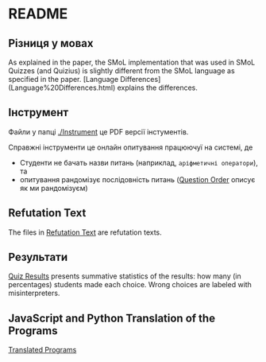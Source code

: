 # README

## Різниця у мовах

<p>As explained in the paper, the SMoL implementation that was used in
SMoL Quizzes (and Quizius) is slightly different from the SMoL language
as specified in the paper. [Language Differences](Language%20Differences.html)
explains the differences.</p>


## Інструмент

Файли у папці <a href="./Instrument/">./Instrument</a> це PDF версії інстументів.

Справжні інструменти це онлайн опитування працюючуї на системі, де
- Студенти не бачать назви питань (наприклад, `аріфметичні оператори`), та
- опитування рандомізує послідовність питань ([Question
Order](./Instrument/Question%20Order) описує як ми рандомізуєм)


## Refutation Text

The files in [Refutation Text](./Refutation%20Text) are
refutation texts.

## Результати

[Quiz Results](./Quiz%20Results) presents
summative statistics of the results: how many (in percentages) students
made each choice. Wrong choices are labeled with misinterpreters.</p>

## JavaScript and Python Translation of the Programs

[Translated Programs](./Translated_Programs)
